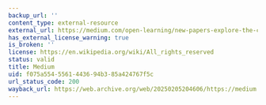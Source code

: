 ```yaml
---
backup_url: ''
content_type: external-resource
external_url: https://medium.com/open-learning/new-papers-explore-the-challenges-and-opportunities-of-ai-for-open-education-3b91081fd053
has_external_license_warning: true
is_broken: ''
license: https://en.wikipedia.org/wiki/All_rights_reserved
status: valid
title: Medium
uid: f075a554-5561-4436-94b3-85a424767f5c
url_status_code: 200
wayback_url: https://web.archive.org/web/20250205204606/https://medium.com/open-learning/new-papers-explore-the-challenges-and-opportunities-of-ai-for-open-education-3b91081fd053
---
```


